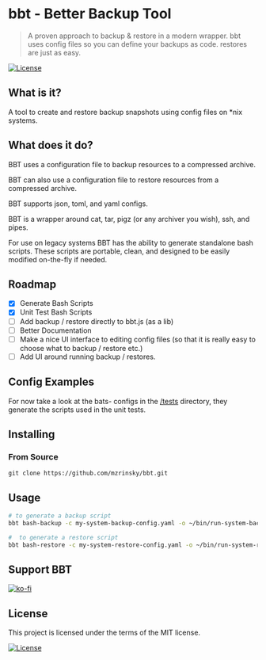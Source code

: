 # bbt - Better Backup Tool

> A proven approach to backup & restore in a modern wrapper.
> bbt uses config files so you can define your backups as code.
> restores are just as easy.

[![License][license-image]][license-url]

## What is it?

A tool to create and restore backup snapshots using config files on \*nix
systems.

## What does it do?

BBT uses a configuration file to backup resources to a compressed archive.

BBT can also use a configuration file to restore resources from a compressed
archive.

BBT supports json, toml, and yaml configs.

BBT is a wrapper around cat, tar, pigz (or any archiver you wish), ssh, and
pipes.

For use on legacy systems BBT has the ability to generate standalone bash
scripts.  These scripts are portable, clean, and designed to be easily modified
on-the-fly if needed.

## Roadmap

- [x] Generate Bash Scripts
- [x] Unit Test Bash Scripts
- [ ] Add backup / restore directly to bbt.js (as a lib)
- [ ] Better Documentation
- [ ] Make a nice UI interface to editing config files (so that it is really
  easy to choose what to backup / restore etc.)
- [ ] Add UI around running backup / restores.

## Config Examples

For now take a look at the bats- configs in the [/tests](tests/) directory, they
generate the scripts used in the unit tests.

## Installing

### From Source

`git clone https://github.com/mzrinsky/bbt.git`

## Usage

```bash
# to generate a backup script
bbt bash-backup -c my-system-backup-config.yaml -o ~/bin/run-system-backup

#  to generate a restore script
bbt bash-restore -c my-system-restore-config.yaml -o ~/bin/run-system-restore
```

## Support BBT

[![ko-fi](https://ko-fi.com/img/githubbutton_sm.svg)](https://ko-fi.com/A0A74VYT1)

## License

This project is licensed under the terms of the MIT license.

[![License][license-image]][license-url]

[license-image]: https://img.shields.io/github/license/mzrinsky/bbt.svg
[license-url]: https://opensource.org/licenses/MIT

